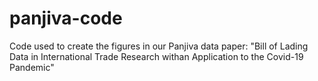 # panjiva-code
Code used to create the figures in our Panjiva data paper: "Bill of Lading Data in International Trade Research withan Application to the Covid-19 Pandemic"
